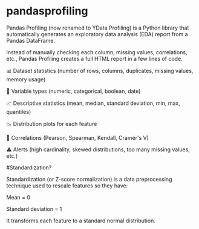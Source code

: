 # pandasprofiling

Pandas Profiling (now renamed to YData Profiling) is a Python library that automatically generates an exploratory data analysis (EDA) report from a Pandas DataFrame.

Instead of manually checking each column, missing values, correlations, etc., Pandas Profiling creates a full HTML report in a few lines of code.

📊 Dataset statistics (number of rows, columns, duplicates, missing values, memory usage)

🔎 Variable types (numeric, categorical, boolean, date)

📈 Descriptive statistics (mean, median, standard deviation, min, max, quantiles)

📉 Distribution plots for each feature

🔗 Correlations (Pearson, Spearman, Kendall, Cramér's V)

⚠️ Alerts (high cardinality, skewed distributions, too many missing values, etc.)

#Standardization?

Standardization (or Z-score normalization) is a data preprocessing technique used to rescale features so they have:

Mean = 0

Standard deviation = 1

It transforms each feature to a standard normal distribution.
